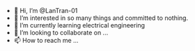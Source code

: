 - 👋 Hi, I’m @LanTran-01
- 👀 I’m interested in so many things and committed to nothing.
- 🌱 I’m currently learning electrical engineering
- 💞️ I’m looking to collaborate on ...
- 📫 How to reach me ...

<!---
LanTran-01/LanTran-01 is a ✨ special ✨ repository because its `README.md` (this file) appears on your GitHub profile.
You can click the Preview link to take a look at your changes.
--->
